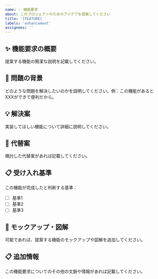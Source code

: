 ```yaml
---
name: ✨ 機能要求
about: このプロジェクトのためのアイデアを提案してください
title: '[FEATURE] '
labels: 'enhancement'
assignees: ''
---
```


## ✨ 機能要求の概要
提案する機能の簡潔な説明を記載してください。

## 🤔 問題の背景
どのような問題を解決したいのかを説明してください。例：この機能があるとXXXができて便利だから。

## 💡 解決案
実装してほしい機能について詳細に説明してください。

## 🔄 代替案
検討した代替案があれば記載してください。

## 📋 受け入れ基準
この機能が完成したと判断する基準：

- [ ] 基準1
- [ ] 基準2
- [ ] 基準3

## 📸 モックアップ・図解
可能であれば、提案する機能のモックアップや図解を追加してください。

## 📋 追加情報
この機能要求についてのその他の文脈や情報があれば記載してください。 